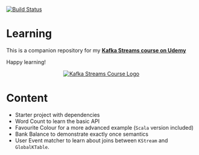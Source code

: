[![Build Status](https://travis-ci.org/simplesteph/kafka-streams-course.svg?branch=master)](https://travis-ci.org/simplesteph/kafka-streams-course)

# Learning

This is a companion repository for my [**Kafka Streams course on Udemy**](https://links.datacumulus.com/kafka-streams-coupon)

Happy learning!

<p align="center">
    <a href="https://www.udemy.com/kafka-streams/?couponCode=GITHUB">
        <img src="http://i.imgur.com/YRJijb0.png" alt="Kafka Streams Course Logo"/>
    </a>
</p>

# Content

 - Starter project with dependencies
 - Word Count to learn the basic API
 - Favourite Colour for a more advanced example (`Scala` version included)
 - Bank Balance to demonstrate exactly once semantics
 - User Event matcher to learn about joins between `KStream` and `GlobalKTable`.

